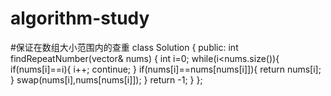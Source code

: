 # algorithm-study
#保证在数组大小范围内的查重
class Solution {
public:
    int findRepeatNumber(vector<int>& nums) {
        int i=0;
         while(i<nums.size()){
             if(nums[i]==i){
                 i++;
                 continue;
             }
             if(nums[i]==nums[nums[i]]){
                 return nums[i];
             }
             swap(nums[i],nums[nums[i]]);
         }
         return -1;
    }
};
